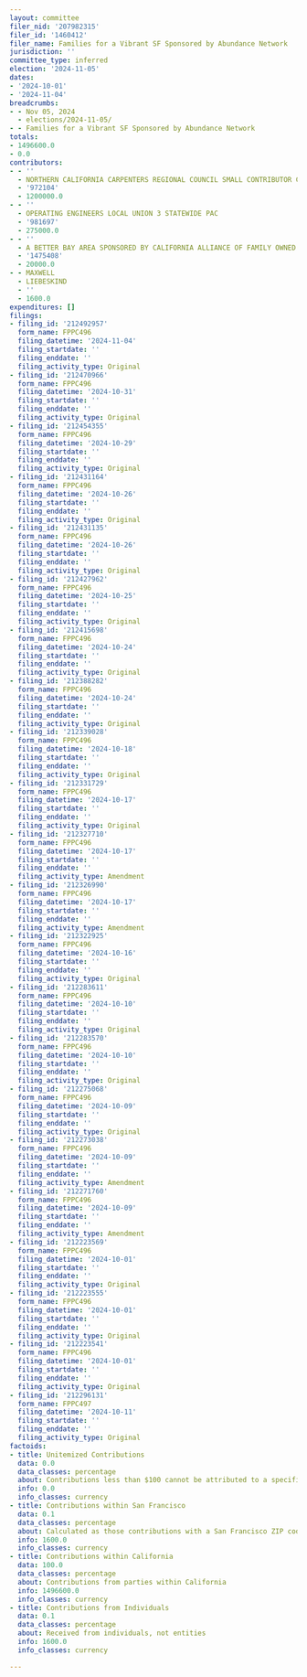 ```yaml
---
layout: committee
filer_nid: '207982315'
filer_id: '1460412'
filer_name: Families for a Vibrant SF Sponsored by Abundance Network
jurisdiction: ''
committee_type: inferred
election: '2024-11-05'
dates:
- '2024-10-01'
- '2024-11-04'
breadcrumbs:
- - Nov 05, 2024
  - elections/2024-11-05/
- - Families for a Vibrant SF Sponsored by Abundance Network
totals:
- 1496600.0
- 0.0
contributors:
- - ''
  - NORTHERN CALIFORNIA CARPENTERS REGIONAL COUNCIL SMALL CONTRIBUTOR COMMITTEE
  - '972104'
  - 1200000.0
- - ''
  - OPERATING ENGINEERS LOCAL UNION 3 STATEWIDE PAC
  - '981697'
  - 275000.0
- - ''
  - A BETTER BAY AREA SPONSORED BY CALIFORNIA ALLIANCE OF FAMILY OWNED BUSINESSES
  - '1475408'
  - 20000.0
- - MAXWELL
  - LIEBESKIND
  - ''
  - 1600.0
expenditures: []
filings:
- filing_id: '212492957'
  form_name: FPPC496
  filing_datetime: '2024-11-04'
  filing_startdate: ''
  filing_enddate: ''
  filing_activity_type: Original
- filing_id: '212470966'
  form_name: FPPC496
  filing_datetime: '2024-10-31'
  filing_startdate: ''
  filing_enddate: ''
  filing_activity_type: Original
- filing_id: '212454355'
  form_name: FPPC496
  filing_datetime: '2024-10-29'
  filing_startdate: ''
  filing_enddate: ''
  filing_activity_type: Original
- filing_id: '212431164'
  form_name: FPPC496
  filing_datetime: '2024-10-26'
  filing_startdate: ''
  filing_enddate: ''
  filing_activity_type: Original
- filing_id: '212431135'
  form_name: FPPC496
  filing_datetime: '2024-10-26'
  filing_startdate: ''
  filing_enddate: ''
  filing_activity_type: Original
- filing_id: '212427962'
  form_name: FPPC496
  filing_datetime: '2024-10-25'
  filing_startdate: ''
  filing_enddate: ''
  filing_activity_type: Original
- filing_id: '212415698'
  form_name: FPPC496
  filing_datetime: '2024-10-24'
  filing_startdate: ''
  filing_enddate: ''
  filing_activity_type: Original
- filing_id: '212388282'
  form_name: FPPC496
  filing_datetime: '2024-10-24'
  filing_startdate: ''
  filing_enddate: ''
  filing_activity_type: Original
- filing_id: '212339028'
  form_name: FPPC496
  filing_datetime: '2024-10-18'
  filing_startdate: ''
  filing_enddate: ''
  filing_activity_type: Original
- filing_id: '212331729'
  form_name: FPPC496
  filing_datetime: '2024-10-17'
  filing_startdate: ''
  filing_enddate: ''
  filing_activity_type: Original
- filing_id: '212327710'
  form_name: FPPC496
  filing_datetime: '2024-10-17'
  filing_startdate: ''
  filing_enddate: ''
  filing_activity_type: Amendment
- filing_id: '212326990'
  form_name: FPPC496
  filing_datetime: '2024-10-17'
  filing_startdate: ''
  filing_enddate: ''
  filing_activity_type: Amendment
- filing_id: '212322925'
  form_name: FPPC496
  filing_datetime: '2024-10-16'
  filing_startdate: ''
  filing_enddate: ''
  filing_activity_type: Original
- filing_id: '212283611'
  form_name: FPPC496
  filing_datetime: '2024-10-10'
  filing_startdate: ''
  filing_enddate: ''
  filing_activity_type: Original
- filing_id: '212283570'
  form_name: FPPC496
  filing_datetime: '2024-10-10'
  filing_startdate: ''
  filing_enddate: ''
  filing_activity_type: Original
- filing_id: '212275068'
  form_name: FPPC496
  filing_datetime: '2024-10-09'
  filing_startdate: ''
  filing_enddate: ''
  filing_activity_type: Original
- filing_id: '212273038'
  form_name: FPPC496
  filing_datetime: '2024-10-09'
  filing_startdate: ''
  filing_enddate: ''
  filing_activity_type: Amendment
- filing_id: '212271760'
  form_name: FPPC496
  filing_datetime: '2024-10-09'
  filing_startdate: ''
  filing_enddate: ''
  filing_activity_type: Amendment
- filing_id: '212223569'
  form_name: FPPC496
  filing_datetime: '2024-10-01'
  filing_startdate: ''
  filing_enddate: ''
  filing_activity_type: Original
- filing_id: '212223555'
  form_name: FPPC496
  filing_datetime: '2024-10-01'
  filing_startdate: ''
  filing_enddate: ''
  filing_activity_type: Original
- filing_id: '212223541'
  form_name: FPPC496
  filing_datetime: '2024-10-01'
  filing_startdate: ''
  filing_enddate: ''
  filing_activity_type: Original
- filing_id: '212296131'
  form_name: FPPC497
  filing_datetime: '2024-10-11'
  filing_startdate: ''
  filing_enddate: ''
  filing_activity_type: Original
factoids:
- title: Unitemized Contributions
  data: 0.0
  data_classes: percentage
  about: Contributions less than $100 cannot be attributed to a specific individual
  info: 0.0
  info_classes: currency
- title: Contributions within San Francisco
  data: 0.1
  data_classes: percentage
  about: Calculated as those contributions with a San Francisco ZIP code
  info: 1600.0
  info_classes: currency
- title: Contributions within California
  data: 100.0
  data_classes: percentage
  about: Contributions from parties within California
  info: 1496600.0
  info_classes: currency
- title: Contributions from Individuals
  data: 0.1
  data_classes: percentage
  about: Received from individuals, not entities
  info: 1600.0
  info_classes: currency

---
```


